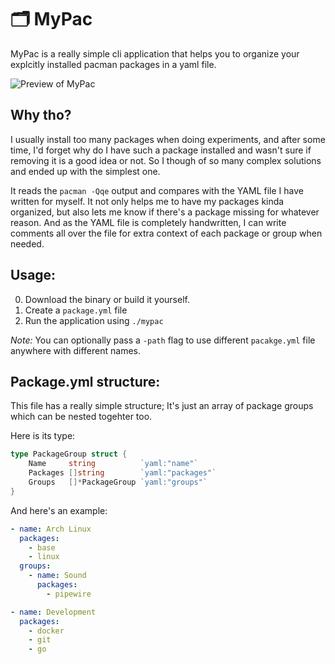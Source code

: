 # 🗂 MyPac

MyPac is a really simple cli application that helps you to organize your explcitly installed pacman packages in a yaml file.

![Preview of MyPac](https://github.com/user-attachments/assets/2467d07d-acbf-4107-8818-263d47f49064)

## Why tho?

I usually install too many packages when doing experiments, and after some time, I'd forget why do I have such a package installed and wasn't sure if removing it is a good idea or not. So I though of so many complex solutions and ended up with the simplest one.

It reads the `pacman -Qqe` output and compares with the YAML file I have written for myself. It not only helps me to have my packages kinda organized, but also lets me know if there's a package missing for whatever reason. And as the YAML file is completely handwritten, I can write comments all over the file for extra context of each package or group when needed.

## Usage:

0. Download the binary or build it yourself.
1. Create a `package.yml` file
2. Run the application using `./mypac`

*Note:* You can optionally pass a `-path` flag to use different `pacakge.yml` file anywhere with different names.

## Package.yml structure:

This file has a really simple structure; It's just an array of package groups which can be nested togehter too.

Here is its type:
```go
type PackageGroup struct {
	Name     string          `yaml:"name"`
	Packages []string        `yaml:"packages"`
	Groups   []*PackageGroup `yaml:"groups"`
}
```

And here's an example:
```yaml
- name: Arch Linux
  packages:
    - base
    - linux
  groups:
    - name: Sound
      packages:
        - pipewire

- name: Development
  packages:
    - docker
    - git
    - go
```
